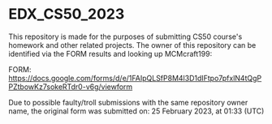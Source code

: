 # EDX_CS50_2023

This repository is made for the purposes of submitting CS50 course's homework and other related projects.
The owner of this repository can be identified via the FORM results and looking up MCMcraft199:

FORM: https://docs.google.com/forms/d/e/1FAIpQLSfP8M4l3D1dIFtpo7pfxlN4tQgPPZtbowKz7sokeRTdr0-v6g/viewform 

Due to possible faulty/troll submissions with the same repository owner name, the original form was submitted on:
25 February 2023, at 01:33 (UTC)
